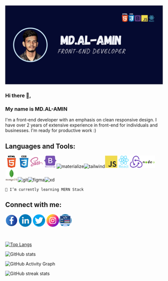 ![I am a front-end developer](./image/mdalamin07.png)

### Hi there 👋,  
### My name is MD.AL-AMIN

I'm a front-end developer with an emphasis on clean responsive design. I have over 2 years of extensive experience in front-end for individuals and businesses.
I'm ready for productive work :)

## Languages and Tools:

<img src="https://raw.githubusercontent.com/devicons/devicon/master/icons/html5/html5-original-wordmark.svg" alt="html5" width="40" height="40" title="HTML" /><img src="https://raw.githubusercontent.com/devicons/devicon/master/icons/css3/css3-original-wordmark.svg" alt="css3" width="40" height="40" title="CSS" /><img src="https://raw.githubusercontent.com/devicons/devicon/master/icons/sass/sass-original.svg" alt="sass" width="40" height="40" title="Sass"/> <img src="https://raw.githubusercontent.com/devicons/devicon/master/icons/bootstrap/bootstrap-plain-wordmark.svg" alt="Bootstrap" width="40" height="40" title="Bootstrap" /><img src="https://raw.githubusercontent.com/prplx/svg-logos/5585531d45d294869c4eaab4d7cf2e9c167710a9/svg/materialize.svg" alt="materialize" width="40" height="40" title="Meterialize"/><img src="https://www.vectorlogo.zone/logos/tailwindcss/tailwindcss-icon.svg" alt="tailwind" width="40" height="40" title="Tailwind CSS"/><img src="https://raw.githubusercontent.com/devicons/devicon/master/icons/javascript/javascript-original.svg" alt="javascript" width="40" height="40" title="Javascript"/><img src="https://raw.githubusercontent.com/devicons/devicon/master/icons/react/react-original-wordmark.svg" alt="react" width="40" height="40" title="React"/><img src="https://raw.githubusercontent.com/devicons/devicon/master/icons/redux/redux-original.svg" alt="redux" width="40" height="40" title="Redux"/><img src="https://raw.githubusercontent.com/devicons/devicon/master/icons/nodejs/nodejs-original-wordmark.svg" alt="nodejs" width="40" height="40" title="Node js"/><img src="https://raw.githubusercontent.com/devicons/devicon/master/icons/mongodb/mongodb-original-wordmark.svg" alt="mongodb" width="40" height="40" title="Mongodb"/><img src="https://www.vectorlogo.zone/logos/git-scm/git-scm-icon.svg" alt="git" width="40" height="40" title="git"/><img src="https://www.vectorlogo.zone/logos/figma/figma-icon.svg" alt="figma" width="40" height="40" title="Figma"/><img src="https://cdn.worldvectorlogo.com/logos/adobe-xd.svg" alt="xd" width="40" height="40" title="Adobe XD"/>

```
🌱 I’m currently learning MERN Stack 
```
## Connect with me:

[<img src="./image/facebook.png" alt='facebook' target="_blank" height='40'>](https://www.facebook.com/md.alamin7500)
[<img src='./image/linkedin.png' alt='linkedin' target="_blank" height='40'>](https://www.linkedin.com/in/mdalamin75/)  [<img src='./image/twitter.png' alt='twitter' target="_blank" height='40'>](https://twitter.com/md_alamin75)
[<img src='./image/instagram.png' alt='instagram' target="_blank" height='40'>](https://www.instagram.com/md_alamin75/)[<img src='./image/coding.png' alt='website' target="_blank" height='40'>](https://mdalamin.netlify.app/)

<br/>

[![Top Langs](https://github-readme-stats.vercel.app/api/top-langs/?username=mdalamin07)](https://github.com/anuraghazra/github-readme-stats)

![GitHub stats](https://github-readme-stats.vercel.app/api?username=mdalamin07&show_icons=true)  

![GitHub Activity Graph](https://activity-graph.herokuapp.com/graph?username=mdalamin07)  

![GitHub streak stats](https://github-readme-streak-stats.herokuapp.com/?user=mdalamin07)  

